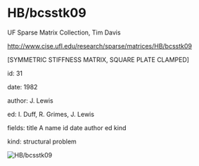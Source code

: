 # HB/bcsstk09

 UF Sparse Matrix Collection, Tim Davis

 http://www.cise.ufl.edu/research/sparse/matrices/HB/bcsstk09

 [SYMMETRIC STIFFNESS MATRIX, SQUARE PLATE CLAMPED]

 id: 31

 date: 1982

 author: J. Lewis

 ed: I. Duff, R. Grimes, J. Lewis

 fields: title A name id date author ed kind

 kind: structural problem

![HB/bcsstk09](http://www2.research.att.com/~yifanhu/GALLERY/GRAPHS/GIF_SMALL/HB@bcsstk09.gif)